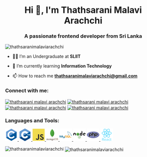 <h1 align="center">Hi 👋, I'm Thathsarani Malavi Arachchi</h1>
<h3 align="center">A passionate frontend developer from Sri Lanka</h3>

<p align="left"> <img src="https://komarev.com/ghpvc/?username=thathsaranimalaviarachchi&label=Profile%20views&color=0e75b6&style=flat" alt="thathsaranimalaviarachchi" /> </p>

- 🧑‍🎓 I’m an Undergraduate at **SLIIT**

- 🌱 I’m currently learning **Information Technology**

- 📫 How to reach me **thathsaranimalaviarachchi@gmail.com**

<h3 align="left">Connect with me:</h3>
<p align="left">
<a href="https://linkedin.com/in/thathsarani malavi arachchi" target="blank"><img align="center" src="https://raw.githubusercontent.com/rahuldkjain/github-profile-readme-generator/master/src/images/icons/Social/linked-in-alt.svg" alt="thathsarani malavi arachchi" height="30" width="40" /></a>
<a href="https://fb.com/thathsarani malavi arachchi" target="blank"><img align="center" src="https://raw.githubusercontent.com/rahuldkjain/github-profile-readme-generator/master/src/images/icons/Social/facebook.svg" alt="thathsarani malavi arachchi" height="30" width="40" /></a>
<a href="https://instagram.com/thathsarani malavi arachchi" target="blank"><img align="center" src="https://raw.githubusercontent.com/rahuldkjain/github-profile-readme-generator/master/src/images/icons/Social/instagram.svg" alt="thathsarani malavi arachchi" height="30" width="40" /></a>
<a href="https://discord.gg/thathsarani malavi arachchi" target="blank"><img align="center" src="https://raw.githubusercontent.com/rahuldkjain/github-profile-readme-generator/master/src/images/icons/Social/discord.svg" alt="thathsarani malavi arachchi" height="30" width="40" /></a>
</p>

<h3 align="left">Languages and Tools:</h3>
<p align="left"> <a href="https://www.cprogramming.com/" target="_blank" rel="noreferrer"> <img src="https://raw.githubusercontent.com/devicons/devicon/master/icons/c/c-original.svg" alt="c" width="40" height="40"/> </a> <a href="https://www.w3schools.com/cpp/" target="_blank" rel="noreferrer"> <img src="https://raw.githubusercontent.com/devicons/devicon/master/icons/cplusplus/cplusplus-original.svg" alt="cplusplus" width="40" height="40"/> </a> <a href="https://developer.mozilla.org/en-US/docs/Web/JavaScript" target="_blank" rel="noreferrer"> <img src="https://raw.githubusercontent.com/devicons/devicon/master/icons/javascript/javascript-original.svg" alt="javascript" width="40" height="40"/> </a> <a href="https://www.mongodb.com/" target="_blank" rel="noreferrer"> <img src="https://raw.githubusercontent.com/devicons/devicon/master/icons/mongodb/mongodb-original-wordmark.svg" alt="mongodb" width="40" height="40"/> </a> <a href="https://www.mysql.com/" target="_blank" rel="noreferrer"> <img src="https://raw.githubusercontent.com/devicons/devicon/master/icons/mysql/mysql-original-wordmark.svg" alt="mysql" width="40" height="40"/> </a> <a href="https://nodejs.org" target="_blank" rel="noreferrer"> <img src="https://raw.githubusercontent.com/devicons/devicon/master/icons/nodejs/nodejs-original-wordmark.svg" alt="nodejs" width="40" height="40"/> </a> <a href="https://www.php.net" target="_blank" rel="noreferrer"> <img src="https://raw.githubusercontent.com/devicons/devicon/master/icons/php/php-original.svg" alt="php" width="40" height="40"/> </a> <a href="https://reactjs.org/" target="_blank" rel="noreferrer"> <img src="https://raw.githubusercontent.com/devicons/devicon/master/icons/react/react-original-wordmark.svg" alt="react" width="40" height="40"/> </a> </p>

<p><img align="left" src="https://github-readme-stats.vercel.app/api/top-langs?username=thathsaranimalaviarachchi&show_icons=true&locale=en&layout=compact" alt="thathsaranimalaviarachchi" /></p>

<p>&nbsp;<img align="center" src="https://github-readme-stats.vercel.app/api?username=thathsaranimalaviarachchi&show_icons=true&locale=en" alt="thathsaranimalaviarachchi" /></p>
